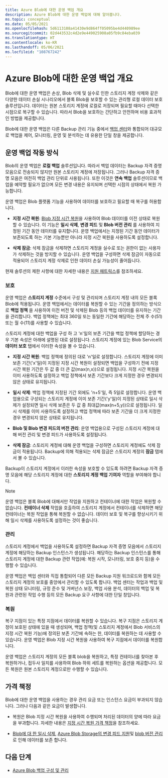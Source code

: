 ```yaml
---
title: Azure Blob에 대한 운영 백업 개요
description: Azure Blob에 대한 운영 백업에 대해 알아봅니다.
ms.topic: conceptual
ms.date: 05/05/2021
ms.openlocfilehash: 5d6113108a41430e9d864ff05095be4d440989ee
ms.sourcegitcommit: 02d443532c4d2e9e449025908a05fb9c84eba039
ms.translationtype: HT
ms.contentlocale: ko-KR
ms.lasthandoff: 05/06/2021
ms.locfileid: "108767242"
---
```

# <a name="overview-of-operational-backup-for-azure-blobs"></a>Azure Blob에 대한 운영 백업 개요

Blob에 대한 운영 백업은 손상, Blob 삭제 및 실수로 인한 스토리지 계정 삭제와 같은 다양한 데이터 손실 시나리오에서 블록 Blob을 보호할 수 있는 관리형 로컬 데이터 보호 솔루션입니다. 데이터는 원본 스토리지 계정에 로컬로 저장되며 필요할 때마다 선택한 시점으로 복구할 수 있습니다. 따라서 Blob을 보호하는 간단하고 안전하며 비용 효과적인 방법을 제공합니다.

Blob에 대한 운영 백업은 다른 Backup 관리 기능 중에서 [백업 센터](backup-center-overview.md)와 통합되어 대규모로 백업을 제어, 모니터링, 운영 및 분석하는 데 유용한 단일 창을 제공합니다.

## <a name="how-operational-backup-works"></a>운영 백업 작동 방식

Blob의 운영 백업은 **로컬 백업** 솔루션입니다. 따라서 백업 데이터는 Backup 자격 증명 모음으로 전송되지 않지만 원본 스토리지 계정에 저장됩니다. 그러나 Backup 자격 증명 모음은 여전히 백업 관리 단위로 사용됩니다. 또한 이것은 **연속 백업** 솔루션이므로 백업을 예약할 필요가 없으며 모든 변경 내용은 유지되며 선택한 시점의 상태에서 복원 가능합니다.

운영 백업은 Blob 플랫폼 기능을 사용하여 데이터를 보호하고 필요할 때 복구를 허용합니다.

- **지정 시간 복원**: [Blob 지정 시간 복원](../storage/blobs/point-in-time-restore-overview.md)을 사용하여 Blob 데이터를 이전 상태로 복원할 수 있습니다. 이 기능은 **일시 삭제**, **변경 피드** 및 **Blob 버전 관리** 를 사용하여 지정된 기간 동안 데이터를 유지합니다. 운영 백업에서는 지정된 기간 동안 데이터가 보존되도록 하는 기본 기능뿐만 아니라 지정 시간 복원을 사용하도록 설정합니다.

- **삭제 잠금**: 삭제 잠금을 삭제하면 스토리지 계정을 실수로 또는 권한이 없는 사용자가 삭제하는 것을 방지할 수 있습니다. 운영 백업을 구성하면 삭제 잠금이 자동으로 적용되어 스토리지 계정 삭제로 인한 데이터 손실 가능성이 줄어듭니다.

현재 솔루션의 제한 사항에 대한 자세한 내용은 [지원 매트릭스](blob-backup-support-matrix.md)를 참조하세요.

### <a name="protection"></a>보호

운영 백업은 **스토리지 계정** 수준에서 구성 및 관리되며 스토리지 계정 내의 모든 블록 Blob에 적용됩니다. 운영 백업에서는 데이터를 복원할 수 있는 기간을 정의하는 방식으로 **백업 정책** 을 사용하여 이전 버전 및 삭제된 Blob 등의 백업 데이터를 유지하는 기간을 관리합니다. 백업 정책에는 최대 360일 또는 동일한 기간에 해당하는 전체 주 수(51) 또는 월 수(11)를 사용할 수 있습니다.

스토리지 계정에 대한 백업을 구성 하 고 'n'일의 보존 기간을 백업 정책에 할당하는 경우 기본 속성은 아래에 설명된 대로 설정됩니다. 스토리지 계정에 있는 Blob Service의 **데이터 보호** 탭에서 이러한 속성을 볼 수 있습니다.

- **지정 시간 복원**: 백업 정책에 정의된 대로 'n'일로 설정합니다. 스토리지 계정에 이미 보존 기간('x'일)이 지정된 지정 시간 복원이 설정되면 백업을 구성하기 전에 지정 시간 복원 기간은 두 값 중 더 큰 값(max(n,x))으로 설정됩니다. 지정 시간 복원을 이미 사용하도록 설정하고 백업 정책에서 보존 기간보다 크게 지정한 경우 변경되지 않은 상태로 유지됩니다.

- **일시 삭제**: 백업 정책에 지정된 기간 외에도 'n+5'일, 즉 5일로 설정합니다. 운영 백업용으로 구성되는 스토리지 계정에 이미 보존 기간('y'일)이 지정된 상태로 일시 삭제가 설정되면 일시 삭제 보존은 두 값 중 최대값(max(n+5,y))으로 설정됩니다. 일시 삭제를 이미 사용하도록 설정하고 백업 정책에 따라 보존 기간을 더 크게 지정한 경우 변경되지 않은 상태로 유지됩니다.

- **Blob 및 Blob 변경 피드의 버전 관리**: 운영 백업용으로 구성된 스토리지 계정에 대해 버전 관리 및 변경 피드가 사용하도록 설정됩니다.

- **삭제 잠금**: 스토리지 계정에 대해 운영 백업을 구성하면 스토리지 계정에도 삭제 잠금이 적용됩니다. Backup에 의해 적용되는 삭제 잠금은 스토리지 계정의 **잠금** 탭에서 볼 수 있습니다.

Backup이 스토리지 계정에서 이러한 속성을 보호할 수 있도록 하려면 Backup 자격 증명 모음에 해당 스토리지 계정에 대한 **스토리지 계정 백업 기여자** 역할을 부여해야 합니다.

>[!NOTE]
>운영 백업은 블록 Blob에 대해서만 작업을 지원하고 컨테이너에 대한 작업은 복원할 수 없습니다. **컨테이너 삭제** 작업을 호출하여 스토리지 계정에서 컨테이너를 삭제하면 해당 컨테이너는 복원 작업을 통해 복원할 수 없습니다. 데이터 보호 및 복구를 향상시키기 위해 일시 삭제를 사용하도록 설정하는 것이 좋습니다.

### <a name="management"></a>관리

스토리지 계정에서 백업을 사용하도록 설정하면 Backup 자격 증명 모음에서 스토리지 계정에 해당하는 Backup 인스턴스가 생성됩니다. 해당하는 Backup 인스턴스를 통해 스토리지 계정에 대한 Backup 관련 작업(예: 복원 시작, 모니터링, 보호 중지 등)을 수행할 수 있습니다.

운영 백업은 백업 센터와 직접 통합되어 다른 모든 Backup 지원 워크로드와 함께 모든 스토리지 계정의 보호를 중앙에서 관리할 수 있도록 합니다. 백업 센터는 작업과 백업 및 복원 상태 모니터링, 규정 준수 및 거버넌스 보장, 백업 사용 분석, 데이터의 백업 및 복원과 관련된 작업 수행 등의 모든 Backup 요구 사항에 대한 단일 창입니다.

### <a name="restore"></a>복원

복구 지점이 있는 특정 지점에서 데이터를 복원할 수 있습니다. 복구 지점은 스토리지 계정이 보호된 상태에 있을 때 생성되며, 백업 정책(및 스토리지 계정에서 Blob 서비스의 지정 시간 복원 기능)에 정의된 보존 기간에 속하는 한, 데이터를 복원하는 데 사용할 수 있습니다. 운영 백업은 Blob 지정 시간 복원을 사용하여 복구 지점에서 데이터를 복원합니다.

운영 백업은 스토리지 계정의 모든 블록 blob을 복원하고, 특정 컨테이너를 찾아본 후 복원하거나, 접두사 일치를 사용하여 Blob 하위 세트를 복원하는 옵션을 제공합니다. 모든 복원은 원본 스토리지 계정으로만 수행할 수 있습니다.

## <a name="pricing"></a>가격 책정

Blob에 대한 운영 백업을 사용하는 경우 관리 요금 또는 인스턴스 요금이 부과되지 않습니다. 그러나 다음과 같은 요금이 발생합니다.

- 복원은 Blob 지정 시간 복원을 사용하여 수행되며 처리된 데이터의 양에 따라 요금을 부과합니다. 자세한 내용은 [지정 시간 복원 가격 책정](../storage/blobs/point-in-time-restore-overview.md#pricing-and-billing)을 참조하세요.

- [Blob에 대 한 일시 삭제](../storage/blobs/soft-delete-blob-overview.md), [Azure Blob Storage의 변경 피드 지원](../storage/blobs/storage-blob-change-feed.md)및 [blob 버전 관리](../storage/blobs/versioning-overview.md)로 인해 데이터를 보존 합니다.

## <a name="next-steps"></a>다음 단계

- [Azure Blob 백업 구성 및 관리](blob-backup-configure-manage.md)